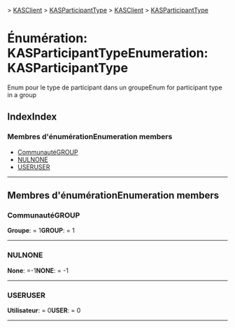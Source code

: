 <span data-ttu-id="93634-101">[](../README.md) > [KASClient](../modules/kasclient.md) > [KASParticipantType](../enums/kasclient.kasparticipanttype.md)</span><span class="sxs-lookup"><span data-stu-id="93634-101">[](../README.md) > [KASClient](../modules/kasclient.md) > [KASParticipantType](../enums/kasclient.kasparticipanttype.md)</span></span>

# <a name="enumeration-kasparticipanttype"></a><span data-ttu-id="93634-102">Énumération: KASParticipantType</span><span class="sxs-lookup"><span data-stu-id="93634-102">Enumeration: KASParticipantType</span></span>

<span data-ttu-id="93634-103">Enum pour le type de participant dans un groupe</span><span class="sxs-lookup"><span data-stu-id="93634-103">Enum for participant type in a group</span></span>
## <a name="index"></a><span data-ttu-id="93634-104">Index</span><span class="sxs-lookup"><span data-stu-id="93634-104">Index</span></span>

### <a name="enumeration-members"></a><span data-ttu-id="93634-105">Membres d'énumération</span><span class="sxs-lookup"><span data-stu-id="93634-105">Enumeration members</span></span>

* [<span data-ttu-id="93634-106">Communauté</span><span class="sxs-lookup"><span data-stu-id="93634-106">GROUP</span></span>](kasclient.kasparticipanttype.md#group)
* [<span data-ttu-id="93634-107">NUL</span><span class="sxs-lookup"><span data-stu-id="93634-107">NONE</span></span>](kasclient.kasparticipanttype.md#none)
* [<span data-ttu-id="93634-108">USER</span><span class="sxs-lookup"><span data-stu-id="93634-108">USER</span></span>](kasclient.kasparticipanttype.md#user)

---

## <a name="enumeration-members"></a><span data-ttu-id="93634-109">Membres d'énumération</span><span class="sxs-lookup"><span data-stu-id="93634-109">Enumeration members</span></span>

<a id="group"></a>

###  <a name="group"></a><span data-ttu-id="93634-110">Communauté</span><span class="sxs-lookup"><span data-stu-id="93634-110">GROUP</span></span>

<span data-ttu-id="93634-111">**Groupe**: = 1</span><span class="sxs-lookup"><span data-stu-id="93634-111">**GROUP**:  = 1</span></span>

___

<a id="none"></a>

###  <a name="none"></a><span data-ttu-id="93634-112">NUL</span><span class="sxs-lookup"><span data-stu-id="93634-112">NONE</span></span>

<span data-ttu-id="93634-113">**None**: =-1</span><span class="sxs-lookup"><span data-stu-id="93634-113">**NONE**:  =  -1</span></span>

___

<a id="user"></a>

###  <a name="user"></a><span data-ttu-id="93634-114">USER</span><span class="sxs-lookup"><span data-stu-id="93634-114">USER</span></span>

<span data-ttu-id="93634-115">**Utilisateur**: = 0</span><span class="sxs-lookup"><span data-stu-id="93634-115">**USER**:  = 0</span></span>

___

